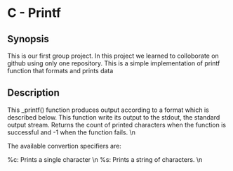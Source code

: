# C - Printf 

## Synopsis
This is our first group project. In this project we learned to colloborate on github using only one repository. This is a simple implementation of printf function that formats and prints data

## Description
This _printf() function produces output according to a format which is described below. This function write its output to the stdout, the standard output stream. Returns the count of printed characters when the function is successful and -1 when the function fails. \n

The available convertion specifiers are:

%c: Prints a single character \n
%s: Prints a string of characters. \n

